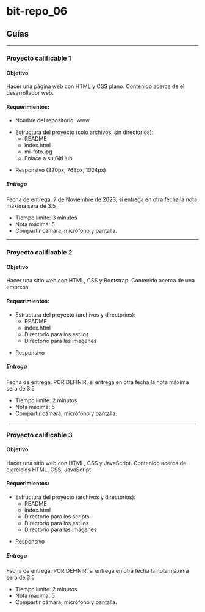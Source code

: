 # bit-repo_06
## Guías
---
### Proyecto calificable 1
#### Objetivo
Hacer una página web con HTML y CSS plano.
Contenido acerca de el desarrollador web.
#### Requerimientos:
- Nombre del repositorio: www
* Estructura del proyecto (solo archivos, sin directorios):
  - README
  - index.html
  - mi-foto.jpg
  - Enlace a su GitHub

- Responsivo (320px, 768px, 1024px)
##### Entrega
Fecha de entrega: 7 de Noviembre de 2023, si entrega en otra fecha la nota máxima sera de 3.5
- Tiempo límite: 3 minutos
- Nota máxima: 5
- Compartir cámara, micrófono y pantalla.
---
### Proyecto calificable 2
#### Objetivo
Hacer una sitio web con HTML, CSS y Bootstrap.
Contenido acerca de una empresa.
#### Requerimientos:
* Estructura del proyecto (archivos y directorios):
  - README
  - index.html
  - Directorio para los estilos
  - Directorio para las imágenes

- Responsivo
##### Entrega
Fecha de entrega: POR DEFINIR, si entrega en otra fecha la nota máxima sera de 3.5
- Tiempo límite: 2 minutos
- Nota máxima: 5
- Compartir cámara, micrófono y pantalla.
---
### Proyecto calificable 3
#### Objetivo
Hacer una sitio web con HTML, CSS y JavaScript.
Contenido acerca de ejercicios HTML, CSS, JavaScript.
#### Requerimientos:
* Estructura del proyecto (archivos y directorios):
  - README
  - index.html
  - Directorio para los scripts
  - Directorio para los estilos
  - Directorio para las imágenes

- Responsivo
##### Entrega
Fecha de entrega: POR DEFINIR, si entrega en otra fecha la nota máxima sera de 3.5
- Tiempo límite: 2 minutos
- Nota máxima: 5
- Compartir cámara, micrófono y pantalla.
